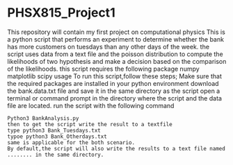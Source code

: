 # PHSX815_Project1
This repository will contain my first project on computational physics
This is a python script that performs an experiment to determine whether the bank has more customers on tuesdays than any other days of the week. the script uses data from a text file and the poisson distribution to compute the likelihoods of two hypothesis and make a decision based on the comparison of the likelihoods.
     this script requires the following package 
     numpy
     matplotlib
     scipy
       usage
    To run this script,follow these steps;
    Make sure that the required packages are installed in your python environment
    download the bank.data.txt file and save it in the same directory as the script 
    open a terminal or command prompt in the directory where the script and the data file are located.
    run the script with the following command 
    
    Python3 BankAnalysis.py
    then to get the script write the result to a textfile 
    type python3 Bank_Tuesdays.txt
    typoe python3 Bank_Otherdays.txt
    same is applicable for the both scenario.
    By default,the script will also write the results to a text file named ........ in the same directory.
    
    
    
